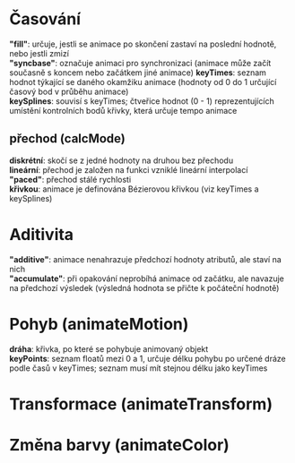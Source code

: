 Časování
========
__"fill"__: určuje, jestli se animace po skončení zastaví na poslední hodnotě, nebo jestli zmizí  
__"syncbase"__: označuje animaci pro synchronizaci (animace může začít současně s koncem nebo začátkem jiné animace)
__keyTimes__: seznam hodnot týkající se daného okamžiku animace (hodnoty od 0 do 1 určující časový bod v průběhu animace)  
__keySplines__: souvisí s keyTimes; čtveřice hodnot (0 - 1) reprezentujících umístění kontrolních bodů křivky, která určuje tempo animace

přechod (calcMode)
--------
__diskrétní__: skočí se z jedné hodnoty na druhou bez přechodu   
__lineární__: přechod je založen na funkci vzniklé lineární interpolací   
__"paced"__: přechod stálé rychlosti   
__křivkou__: animace je definována Bézierovou křivkou (viz keyTimes a keySplines)  

Aditivita
========
__"additive"__: animace nenahrazuje předchozí hodnoty atributů, ale staví na nich  
__"accumulate"__: při opakování neprobíhá animace od začátku, ale navazuje na předchozí výsledek (výsledná hodnota se přičte k počáteční hodnotě)

Pohyb (animateMotion)
=====================
__dráha__: křivka, po které se pohybuje animovaný objekt  
__keyPoints__: seznam floatů mezi 0 a 1, určuje délku pohybu po určené dráze podle časů v keyTimes; seznam musí mít stejnou délku jako keyTimes

Transformace (animateTransform)
===============================

Změna barvy (animateColor)
==========================
